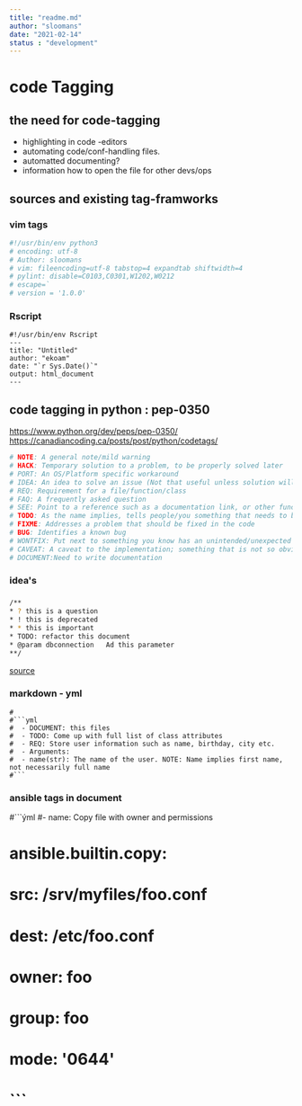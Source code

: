 ```yaml
---
title: "readme.md"
author: "sloomans"
date: "2021-02-14"
status : "development"
---
```



# code Tagging

## the need for code-tagging

- highlighting in code -editors
- automating code/conf-handling files.
- automatted documenting?
- information how to open the file for other devs/ops



## sources and existing tag-framworks

### vim tags 

```bash
#!/usr/bin/env python3
# encoding: utf-8
# Author: sloomans
# vim: fileencoding=utf-8 tabstop=4 expandtab shiftwidth=4
# pylint: disable=C0103,C0301,W1202,W0212
# escape=`
# version = '1.0.0'
```
### Rscript

```
#!/usr/bin/env Rscript
---
title: "Untitled"
author: "ekoam"
date: "`r Sys.Date()`"
output: html_document
---
```


## code tagging in python : pep-0350
https://www.python.org/dev/peps/pep-0350/
https://canadiancoding.ca/posts/post/python/codetags/
```bash
# NOTE: A general note/mild warning
# HACK: Temporary solution to a problem, to be properly solved later
# PORT: An OS/Platform specific workaround
# IDEA: An idea to solve an issue (Not that useful unless solution will take time to implement)
# REQ: Requirement for a file/function/class
# FAQ: A frequently asked question
# SEE: Point to a reference such as a documentation link, or other function
# TODO: As the name implies, tells people/you something that needs to be done (very useful for multi-day/multi-developer projects)
# FIXME: Addresses a problem that should be fixed in the code
# BUG: Identifies a known bug
# WONTFIX: Put next to something you know has an unintended/unexpected outcome, but have no intention to fix
# CAVEAT: A caveat to the implementation; something that is not so obvious to layman's, or first time users necessarily
# DOCUMENT:Need to write documentation
```

### idea's

###

```bash
/**
* ? this is a question
* ! this is deprecated
* * this is important
* TODO: refactor this document
* @param dbconnection   Ad this parameter 
**/
```

[source](https://raw.githubusercontent.com/jbgutierrez/vim-better-comments/master/images/screenshoot.gif)

###  markdown - yml

```
#
#```yml
#  - DOCUMENT: this files 
#  - TODO: Come up with full list of class attributes
#  - REQ: Store user information such as name, birthday, city etc.
#  - Arguments:
#  - name(str): The name of the user. NOTE: Name implies first name, not necessarily full name
#```
```



###   ansible tags in document
#```ýml
#- name: Copy file with owner and permissions
#  ansible.builtin.copy:
#    src: /srv/myfiles/foo.conf
#    dest: /etc/foo.conf
#    owner: foo
#    group: foo
#    mode: '0644'
# ```
